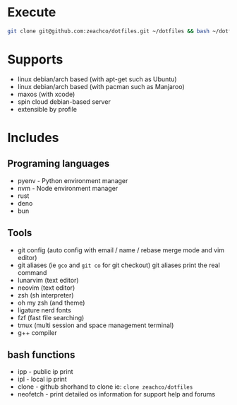 # Execute

```bash
git clone git@github.com:zeachco/dotfiles.git ~/dotfiles && bash ~/dotfiles/setup.sh
```

# Supports

- linux debian/arch based (with apt-get such as Ubuntu)
- linux debian/arch based (with pacman such as Manjaroo)
- maxos (with xcode)
- spin cloud debian-based server
- extensible by profile

# Includes

## Programing languages

- pyenv - Python environment manager
- nvm - Node environment manager
- rust
- deno
- bun

## Tools

- git config (auto config with email / name / rebase merge mode and vim editor)
- git aliases (ie `gco` and `git co` for git checkout) git aliases print the real command
- lunarvim (text editor)
- neovim (text editor)
- zsh (sh interpreter)
- oh my zsh (and theme)
- ligature nerd fonts
- fzf (fast file searching)
- tmux (multi session and space management terminal)
- g++ compiler

## bash functions

- ipp - public ip print
- ipl - local ip print
- clone - github shorhand to clone ie: `clone zeachco/dotfiles`
- neofetch - print detailed os information for support help and forums

